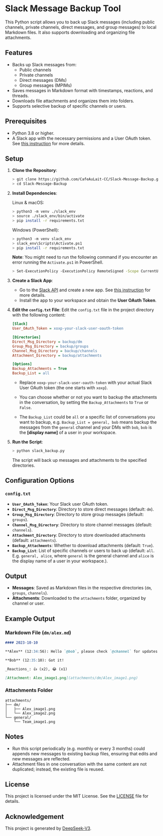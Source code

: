 # Slack Message Backup Tool

This Python script allows you to back up Slack messages (including public channels, private channels, direct messages, and group messages) to local Markdown files. It also supports downloading and organizing file attachments.

## Features

- Backs up Slack messages from:
  - Public channels
  - Private channels
  - Direct messages (DMs)
  - Group messages (MPIMs)
- Saves messages in Markdown format with timestamps, reactions, and threads.
- Downloads file attachments and organizes them into folders.
- Supports selective backup of specific channels or users.

## Prerequisites

- Python 3.8 or higher.
- A Slack app with the necessary permissions and a User OAuth token. See [this instruction](SlackAPISetup/SlackAppSetup.md) for more details.

## Setup

1. **Clone the Repository**:

   ```bash
   > git clone https://github.com/CafeAuLait-CC/Slack-Message-Backup.git
   > cd Slack-Message-Backup
   ```

2. **Install Dependencies**:

   Linux & macOS:

   ```bash
   > python3 -m venv ./slack_env
   > source ./slack_env/bin/activate
   > pip install -r requirements.txt
   ```

   Windows (PowerShell):

   ```bash
   > python3 -m venv slack_env
   > slack_env\Scripts\Activate.ps1
   > pip install -r requirements.txt
   ```

   **Note**: You might need to run the following command if you encounter an error running the `Activate.ps1` in PowerShell.

   ```bash
   > Set-ExecutionPolicy -ExecutionPolicy RemoteSigned -Scope CurrentUser
   ```

4. **Create a Slack App**:
   - Go to the [Slack API](https://api.slack.com/apps) and create a new app. See [this instruction](SlackAPISetup/SlackAppSetup.md) for more details.
   - Install the app to your workspace and obtain the **User OAuth Token**.

5. **Edit the `config.txt` File**:
   Edit the `config.txt` file in the project directory with the following content:

   ```ini
   [Slack]
   User_OAuth_Token = xoxp-your-slack-user-oauth-token

   [Directories]
   Direct_Msg_Directory = backup/dm
   Group_Msg_Directory = backup/groups
   Channel_Msg_Directory = backup/channels
   Attachment_Directory = backup/attachments

   [Options]
   Backup_Attachments = True
   Backup_List = all
   ```

   - Replace `xoxp-your-slack-user-oauth-token` with your actual Slack User OAuth token (the one starts with `xoxp`).

   - You can choose whether or not you want to backup the attachments in the conversation, by setting the `Backup_Attachments` to `True` or `False`.

   - The `Backup_List` could be `all` or a specific list of conversations you want to backup, e.g. `Backup_List = general, bob` means backup the messages from the `general` channel and your DMs with `bob`, `bob` is the **[display name]** of a user in your workspace.

6. **Run the Script**:

   ```bash
   > python slack_backup.py
   ```

   The script will back up messages and attachments to the specified directories.

## Configuration Options

### `config.txt`

- **`User_OAuth_Token`**: Your Slack user OAuth token.
- **`Direct_Msg_Directory`**: Directory to store direct messages (default: `dm`).
- **`Group_Msg_Directory`**: Directory to store group messages (default: `groups`).
- **`Channel_Msg_Directory`**: Directory to store channel messages (default: `channels`).
- **`Attachment_Directory`**: Directory to store downloaded attachments (default: `attachments`).
- **`Backup_Attachments`**: Whether to download attachments (default: `True`).
- **`Backup_List`**: List of specific channels or users to back up (default: `all`. E.g. `general, alice`, where `general` is the general channel and `alice` is the display name of a user in your workspace.).

## Output

- **Messages**: Saved as Markdown files in the respective directories (`dm`, `groups`, `channels`).
- **Attachments**: Downloaded to the `attachments` folder, organized by channel or user.

## Example Output

### Markdown File (`dm/alex.md`)

```markdown
#### 2023-10-10

**Alex** (12:34:56): Hello `@bob`, please check `@channel` for updates.

**Bob** (12:35:10): Got it!

_Reactions_: 👍 (x2), 😂 (x1)

[Attachment: Alex_image1.png](attachments/dm/Alex_image1.png)
```

### Attachments Folder

```
attachments/
├── dm/
│   ├── Alex_image1.png
│   └── Alex_image2.png
└── general/
    └── Team_image1.png
```

## Notes

- Run this script periodically (e.g. monthly or every 3 months) could appends new messages to existing backup files, ensuring that edits and new messages are reflected.
- Attachment files in one conversation with the same content are not duplicated; instead, the existing file is reused.

## License

This project is licensed under the MIT License. See the [LICENSE](LICENSE) file for details.

## Acknowledgement

This project is generated by [DeepSeek-V3](www.deepseek.com).
